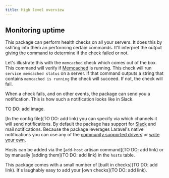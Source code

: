 ```yaml
---
title: High level overview
---
```


## Monitoring uptime

This package can perform health checks on all your servers. It does this by ssh'ing into them an performing certain commands. It'll interpret the output giving the command to determine if the check failed or not.

Let's illustrate this with the `memcached` check which comes out of the box. This command will verify if [Memcached](https://memcached.org/) is running. This check will run `service memcached status` on a server. If that command outputs a string that contains `memcached is running` the check will succeed. If not, the check will fail.

When a check fails, and on other events, the package can send you a notification. This is how such a notification looks like in Slack.
 
 TO DO: add image.
 
 [In the config file](TO DO: add link) you can specify via which channels it will send notifications. By default the package has support for [Slack](https://slack.com/) and mail notifications. Because the package leverages Laravel's native notifications you can use any of the [community supported drivers](https://github.com/laravel-notification-channels) or [write your own](https://laravel.com/docs/5.4/notifications#custom-channels).
 
 Hosts can be added via the [`add-host` artisan command](TO DO: add link) or by manually [adding them](TO DO: add link) in the `hosts` table.

This package comes with a small number of [built in checks](TO DO: add link). It's laughably easy to add your [own checks](TO DO: add link).
